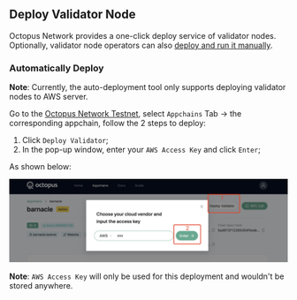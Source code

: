 ## Deploy Validator Node

Octopus Network provides a one-click deploy service of validator nodes. Optionally, validator node operators can also [deploy and run it manually](./validator-deploy-manually.md).

### Automatically Deploy

**Note**: Currently, the auto-deployment tool only supports deploying validator nodes to AWS server.

Go to the [Octopus Network Testnet](https://testnet.oct.network/), select `Appchains` Tab ->  the corresponding appchain, follow the 2 steps to deploy:

1. Click `Deploy Validator`;
2. In the pop-up window, enter your `AWS Access Key` and click `Enter`;

As shown below:

![deploy validator](../maintain/validator_deploy.jpg)

**Note**: `AWS Access Key` will only be used for this deployment and wouldn't be stored anywhere.
